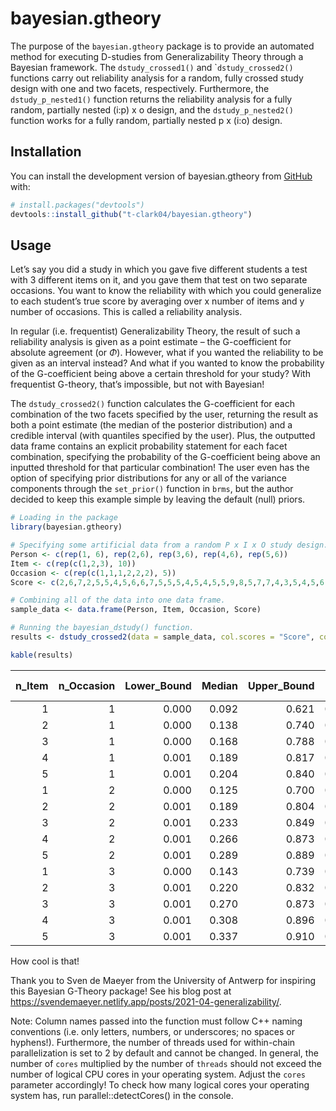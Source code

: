 
<!-- README.md is generated from README.Rmd. Please edit that file -->

# bayesian.gtheory

<!-- badges: start -->

<!-- badges: end -->

The purpose of the `bayesian.gtheory` package is to provide an automated
method for executing D-studies from Generalizability Theory through a
Bayesian framework. The `dstudy_crossed1()` and \``dstudy_crossed2()`
functions carry out reliability analysis for a random, fully crossed
study design with one and two facets, respectively. Furthermore, the
`dstudy_p_nested1()` function returns the reliability analysis for a
fully random, partially nested (i:p) x o design, and the
`dstudy_p_nested2()` function works for a fully random, partially nested
p x (i:o) design.

## Installation

You can install the development version of bayesian.gtheory from
[GitHub](https://github.com/) with:

``` r
# install.packages("devtools")
devtools::install_github("t-clark04/bayesian.gtheory")
```

## Usage

Let’s say you did a study in which you gave five different students a
test with 3 different items on it, and you gave them that test on two
separate occasions. You want to know the reliability with which you
could generalize to each student’s true score by averaging over x number
of items and y number of occasions. This is called a reliability
analysis.

In regular (i.e. frequentist) Generalizability Theory, the result of
such a reliability analysis is given as a point estimate – the
G-coefficient for absolute agreement (or $`\Phi`$). However, what if you
wanted the reliability to be given as an interval instead? And what if
you wanted to know the probability of the G-coefficient being above a
certain threshold for your study? With frequentist G-theory, that’s
impossible, but not with Bayesian!

The `dstudy_crossed2()` function calculates the G-coefficient for each
combination of the two facets specified by the user, returning the
result as both a point estimate (the median of the posterior
distribution) and a credible interval (with quantiles specified by the
user). Plus, the outputted data frame contains an explicit probability
statement for each facet combination, specifying the probability of the
G-coefficient being above an inputted threshold for that particular
combination! The user even has the option of specifying prior
distributions for any or all of the variance components through the
`set_prior()` function in `brms`, but the author decided to keep this
example simple by leaving the default (null) priors.

``` r
# Loading in the package
library(bayesian.gtheory)

# Specifying some artificial data from a random P x I x O study design.
Person <- c(rep(1, 6), rep(2,6), rep(3,6), rep(4,6), rep(5,6))
Item <- c(rep(c(1,2,3), 10))
Occasion <- c(rep(c(1,1,1,2,2,2), 5))
Score <- c(2,6,7,2,5,5,4,5,6,6,7,5,5,5,4,5,4,5,5,9,8,5,7,7,4,3,5,4,5,6)

# Combining all of the data into one data frame.
sample_data <- data.frame(Person, Item, Occasion, Score)

# Running the bayesian_dstudy() function.
results <- dstudy_crossed2(data = sample_data, col.scores = "Score", col.subjects = "Person", col.facet1 = "Item", col.facet2 = "Occasion", seq1 = seq(1,5,1), seq2 = seq(1,3,1), facet.fixed = NULL, threshold = 0.5, warmup = 1000, iter = 4000, chains = 4, cores = 4)
```

``` r
kable(results)
```

| n_Item | n_Occasion | Lower_Bound | Median | Upper_Bound | P(G \> 0.5) |
|-------:|-----------:|------------:|-------:|------------:|------------:|
|      1 |          1 |       0.000 |  0.092 |       0.621 |       0.057 |
|      2 |          1 |       0.000 |  0.138 |       0.740 |       0.121 |
|      3 |          1 |       0.000 |  0.168 |       0.788 |       0.164 |
|      4 |          1 |       0.001 |  0.189 |       0.817 |       0.194 |
|      5 |          1 |       0.001 |  0.204 |       0.840 |       0.218 |
|      1 |          2 |       0.000 |  0.125 |       0.700 |       0.102 |
|      2 |          2 |       0.001 |  0.189 |       0.804 |       0.187 |
|      3 |          2 |       0.001 |  0.233 |       0.849 |       0.242 |
|      4 |          2 |       0.001 |  0.266 |       0.873 |       0.276 |
|      5 |          2 |       0.001 |  0.289 |       0.889 |       0.303 |
|      1 |          3 |       0.000 |  0.143 |       0.739 |       0.126 |
|      2 |          3 |       0.001 |  0.220 |       0.832 |       0.223 |
|      3 |          3 |       0.001 |  0.270 |       0.873 |       0.281 |
|      4 |          3 |       0.001 |  0.308 |       0.896 |       0.324 |
|      5 |          3 |       0.001 |  0.337 |       0.910 |       0.351 |

How cool is that!

Thank you to Sven de Maeyer from the University of Antwerp for inspiring
this Bayesian G-Theory package! See his blog post at
<https://svendemaeyer.netlify.app/posts/2021-04-generalizability/>.

Note: Column names passed into the function must follow C++ naming
conventions (i.e. only letters, numbers, or underscores; no spaces or
hyphens!). Furthermore, the number of threads used for within-chain
parallelization is set to 2 by default and cannot be changed. In
general, the number of `cores` multiplied by the number of `threads`
should not exceed the number of logical CPU cores in your operating
system. Adjust the `cores` parameter accordingly! To check how many
logical cores your operating system has, run parallel::detectCores() in
the console.

